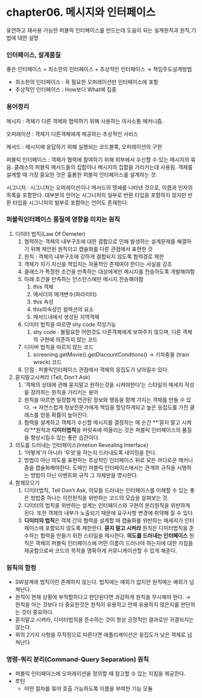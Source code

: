 # chapter06. 메시지와 인터페이스

유연하고 재사용 가능한 퍼블릭 인터페이스를 만드는데 도움이 되는 설계원칙과 원칙,기법에 대한 설명

### 인터페이스, 설계품질

좋은 인터페이스 = 최소한의 인터페이스 + 추상적인 인터페이스 → 책임주도설계방법

- 최소한의 인터페이스 : 꼭 필요한 오퍼레이션만 인터페이스에 포함
- 추상적인 인터페이스 : How보다 What에 집중

### 용어정리

메시지 : 객체가 다른 객체와 협력하기 위해 사용하는 의사소통 메커니즘.

오퍼레이션 : 객체가 다른객체에게 제공하는 추상적인 서비스

메서드 : 메시지에 응답하기 위해 실행되는 코드블록, 오퍼레이션의 구현

퍼블릭 인터페이스 : 객체가 협력에 참여하기 위해 외부에서 수신할 수 있는 메시지의 묶음. 클래스의 퍼블릭 메서드들의 집합이나 메시지의 집합을 가리키는데 사용됨. 객체를 설계할 때 가장 중요한 것은 훌룡한 퍼블릭 인터페이스를 설계하는 것.

시그니처 : 시그니처는 오퍼레이션이나 메서드의 명세를 나타낸 것으로, 이름과 인자의 목록을 포함한다. 대부분의 언어는 시그니처의 일부로 반환 타입을 포함하지 않지만 반환 타입을 시그니처의 빌부로 포함하는 언어도 존재한다.

### 퍼블릭인터페이스 품질에 영향을 미치는 원칙

1. 디미터 법칙(Law Of Demeter)
    1. 협력하는 객체의 내부구조에 대한 결합으로 인해 발생하는 설계문제를 해결하기 위해 제안된 원칙이고 캡슐화를 다른 관점에서 표현한 것
    2. 원칙 : 객체의 내부구조에 강하게 결합되지 않도록 협력경로 제한
    3. 객체가 자기 자신을 책임지는 자율적인 존재여야 한다는 사실을 강조
    4. 클래스가 특정한 조건을 만족하는 대상에게만 메시지를 전송하도록 개발해야함
    5. 아래 조건을 만족하는 인스턴스에만 메시지 전송해야함
        1. this 객체
        2. 메서더의 매개변수(파라미터)
        3. this 속성
        4. this의속성인 컬렉션의 요소
        5. 메서드내에서 생성된 지역객체
    6. 디미터 법칙을 따르면 shy code 작성가능
        1. shy code : 불필요한 어떤것도 다른객체에게 보여주지 않으며, 다른 객체의 구현에 의존하지 않는 코드
    7. 디미버 법칙을 따르지 않는 코드
        1. screening.getMovie().getDiscountCondtions() → 기차충돌 (train wreck) 코드
    8. 단점 : 퍼블릭인터페이스 관점에서 객체의 응집도가 낮아질수 있다.
2. 묻지말고시켜라 (Tell, Don’t Ask)
    1. ‘객체의 상태에 관해 묻지말고 원하는것을 시켜야한다’는 스타일의 메세지 작성을 장려하는 원칙을 가리키는 용어
    2. 원칙을 따르면 밀정합게 연관된 정보와 행동을 함께 가지는 객체를 만들 수 있다. → 자연스럽게 정보전문가에게 책임을 할당하게되고 높은 응집도를 가진 클래스를 얻을 확률이 높아진다.
    3. 협력을 설계하고 객체가 수신할 메시지를 결정하는 매 순간 **‘묻지 말고 시켜라’**원칙과 **디미터법칙**을 머릿속에 떠올리는 것은 퍼블릭 인터페이스의 품질을 향상시킬수 있는 좋은 습관이다.
3. 의도를 드러내는 인터페이스(Intetion Revealing Interface)
    1. ‘어떻게’가 아니라 ‘무엇’을 하는지 드러내도록 네이밍을 한다.
    2. 방법이 아닌 의도를 표현하는 추상적인 인터페이스 뒤로 모든 까다로운 메커니즘을 캡슐화해야한다. 도메인 퍼블릭 인터페이스에서는 관계와 규칙을 시행하는 방법이 아닌 이벤트와 규칙 그 자체만을 명시한다.
4. 함께모으기
    1. 디미터법칙, Tell Don’t Ask, 의모들 드러내는 인터페이스를 이해할 수 있는 좋은  방법중 하나는 이런원칙을 위반하는 코드의 모습을 살펴보는 것.
    2. 디미터의 법칙을 위반하는 설계는 인터페이스와 구현의 분리원칙을 위반하게 된다. 또한 객체의 내부가 노출되기 때문에 요구사항 변경에 취약해 질 수 있다.
    3.  **디미터의 법칙**은 객체 간의 협력을 설계할 때 캡슐화를 위반하는 매세지가 인터페이스에 포함되지 않도록 제한한다. **묻지 말고 시켜라** 원칙은 디미터법칙을 준수하는 협력을 만들기 위한 스타일을 제시한다. **의도를 드러내는 인터페이스** 원칙은 객체의 퍼블릭 인터페이스에 어떤 이름이 드러나야 하는지에 대한 지침을 제공함으로써 코드의 목적을 명확하게 커뮤니케이션할 수 있게 해준다.


### 원칙의 함정

- SW설계에 법칙이란 존재하지 않는다. 법칙에는 예외가 없지만 원칙에는 예외가 넘쳐난다.
- 원칙이 현재 상황에 부적합하다고 판단된다면 과감하게 원칙을 무시해야 한다. → 원칙을 아는 것보다 더 중요한것은 원칙이 유용하고 언제 유용하지 않은지를 판단하는 것이 중요하다.
- 묻지말고 시켜라, 디미터법칙을 준수하는 것이 항상 긍정적인 결과로만 귀결되지는 않는다.
- 위의 2가지 사항을 무작정으로 따른다면 애플리케이션은 응집도가 낮은 객체로 넘쳐난다

### 명령-쿼리 분리(Command-Query Separation) 원칙

- 퍼블릭 인터페이스에 오퍼레이션을 정의할 때 참고할 수 있는 지침을 제공한다.
- 루틴
    - 어떤 절차를 묶어 호출 가능하도록 이름을 부여한 기능 모듈